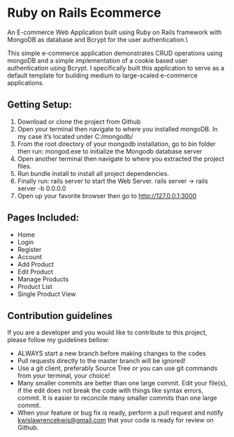 # Ruby on Rails Ecommerce
An E-commerce Web Application built using Ruby on Rails framework with MongoDB as database and Bcrypt for the user authentication.\

This simple e-commerce application demonstrates CRUD operations using mongoDB and a simple implementation of a cookie based user authentication using Bcrypt. I specifically built this application to serve as a default template for building medium to large-scaled e-commerce applications.

## Getting Setup:
1. Download or clone the project from Github
2. Open your terminal then navigate to where you installed mongoDB. In my case it’s located under C:/mongodb/
3. From the root directory of your mongodb installation, go to bin folder then run: mongod.exe to initialize the Mongodb database server
4. Open another terminal then navigate to where you extracted the project files.
5. Run bundle install to install all project dependencies.
6. Finally run: rails server to start the Web Server. rails server -> rails server -b 0.0.0.0
7. Open up your favorite browser then go to http://127.0.0.1:3000


## Pages Included:
- Home
- Login
- Register
- Account
- Add Product
- Edit Product
- Manage Products
- Product List
- Single Product View

## Contribution guidelines
If you are a developer and you would like to contribute to this project, please follow my guidelines bellow:
- ALWAYS start a new branch before making changes to the codes
- Pull requests directly to the master branch will be ignored!
- Use a git client, preferably Source Tree or you can use git commands from your terminal, your choice!
- Many smaller commits are better than one large commit. Edit your file(s), if the edit does not break the code with things like syntax errors, commit. It is easier to reconcile many smaller commits than one large commit.
- When your feature or bug fix is ready, perform a pull request and notify kwislawrencekwis@gmail.com that your code is ready for review on Github.